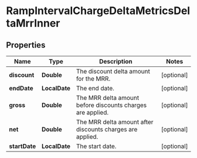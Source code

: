 

# RampIntervalChargeDeltaMetricsDeltaMrrInner


## Properties

| Name | Type | Description | Notes |
|------------ | ------------- | ------------- | -------------|
|**discount** | **Double** | The discount delta amount for the MRR. |  [optional] |
|**endDate** | **LocalDate** | The end date. |  [optional] |
|**gross** | **Double** | The MRR delta amount before discounts charges are applied. |  [optional] |
|**net** | **Double** | The MRR delta amount after discounts charges are applied. |  [optional] |
|**startDate** | **LocalDate** | The start date. |  [optional] |



